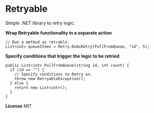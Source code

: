 # Retryable
Simple .NET library to retry logic.

**Wrap Retryable functionality in a separate action**
```
// Run a method as retrable.
List<int> queueItems = Retry.DoAsRetry(PullFromQueue, "id", 5);
````

**Specify conditions that trigger the logic to be retried**
```
public List<int> PullFromQueue(string id, int count) {
  if (id == "") {
    // Specify conditions to Retry on.
    throw new RetryableException();
  } else {
    return new List<int>();
  }
}
````

**License**
MIT
